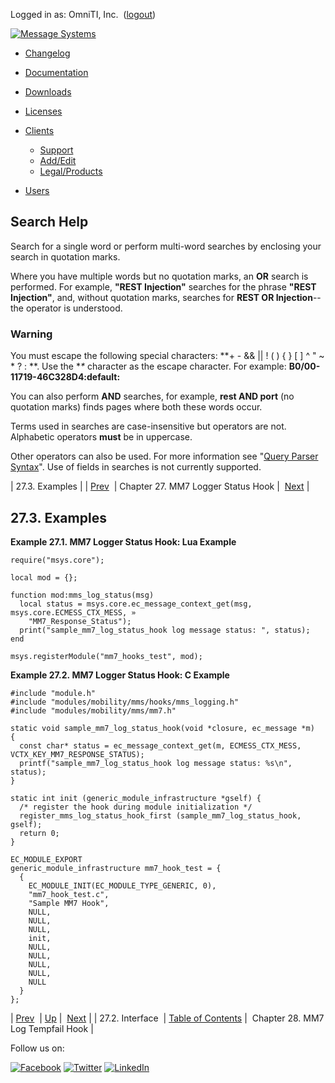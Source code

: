 Logged in as: OmniTI, Inc.  ([logout](https://support.messagesystems.com/logout.php))

[![Message Systems](https://support.messagesystems.com/images/ms-white205.png)](https://support.messagesystems.com/start.php) 

*   [Changelog](https://support.messagesystems.com/start.php?show=changelog)
*   [Documentation](https://support.messagesystems.com/docs/)
*   [Downloads](https://support.messagesystems.com/start.php)

*   [Licenses](https://support.messagesystems.com/license_summary.php)
*   <a href="">Clients</a>
    *   [Support](https://support.messagesystems.com/cs.php)
    *   [Add/Edit](https://support.messagesystems.com/edit_client.php)
    *   [Legal/Products](https://support.messagesystems.com/edit_products.php)
*   [Users](https://support.messagesystems.com/edit_customer.php)

## Search Help

Search for a single word or perform multi-word searches by enclosing your search in quotation marks.

Where you have multiple words but no quotation marks, an **OR** search is performed. For example, **"REST Injection"** searches for the phrase **"REST Injection"**, and, without quotation marks, searches for **REST OR Injection**--the operator is understood.

### Warning

You must escape the following special characters: **+ - && || ! ( ) { } [ ] ^ " ~ * ? : \**. Use the **\** character as the escape character. For example: **B0/00-11719-46C328D4\:default\:**

You can also perform **AND** searches, for example, **rest AND port** (no quotation marks) finds pages where both these words occur.

Terms used in searches are case-insensitive but operators are not. Alphabetic operators **must** be in uppercase.

Other operators can also be used. For more information see "[Query Parser Syntax](https://lucene.apache.org/core/old_versioned_docs/versions/3_0_0/queryparsersyntax.html)". Use of fields in searches is not currently supported.

| 27.3. Examples |
| [Prev](MM7LogStatusHook.interface.php)  | Chapter 27. MM7 Logger Status Hook |  [Next](MM7LogTempfailHook.php) |

## 27.3. Examples

<a name="MM7_Logger_Status_Hook.lua"></a>

**Example 27.1. MM7 Logger Status Hook: Lua Example**

```
require("msys.core");

local mod = {};

function mod:mms_log_status(msg)
  local status = msys.core.ec_message_context_get(msg, msys.core.ECMESS_CTX_MESS, »
    "MM7_Response_Status");
  print("sample_mm7_log_status_hook log message status: ", status);
end

msys.registerModule("mm7_hooks_test", mod);
```

<a name="MM7_Logger_Status_Hook.c"></a>

**Example 27.2. MM7 Logger Status Hook: C Example**

```
#include "module.h"
#include "modules/mobility/mms/hooks/mms_logging.h"
#include "modules/mobility/mms/mm7.h"

static void sample_mm7_log_status_hook(void *closure, ec_message *m)
{
  const char* status = ec_message_context_get(m, ECMESS_CTX_MESS, VCTX_KEY_MM7_RESPONSE_STATUS);
  printf("sample_mm7_log_status_hook log message status: %s\n", status);
}

static int init (generic_module_infrastructure *gself) {
  /* register the hook during module initialization */
  register_mms_log_status_hook_first (sample_mm7_log_status_hook, gself);
  return 0;
}

EC_MODULE_EXPORT
generic_module_infrastructure mm7_hook_test = {
  {
    EC_MODULE_INIT(EC_MODULE_TYPE_GENERIC, 0),
    "mm7_hook_test.c",
    "Sample MM7 Hook",
    NULL,
    NULL,
    NULL,
    init,
    NULL,
    NULL,
    NULL,
    NULL,
    NULL
  }
};
```

| [Prev](MM7LogStatusHook.interface.php)  | [Up](MM7LogStatusHook.php) |  [Next](MM7LogTempfailHook.php) |
| 27.2. Interface  | [Table of Contents](index.php) |  Chapter 28. MM7 Log Tempfail Hook |

Follow us on:

[![Facebook](https://support.messagesystems.com/images/icon-facebook.png)](http://www.facebook.com/messagesystems) [![Twitter](https://support.messagesystems.com/images/icon-twitter.png)](http://twitter.com/#!/MessageSystems) [![LinkedIn](https://support.messagesystems.com/images/icon-linkedin.png)](http://www.linkedin.com/company/message-systems)